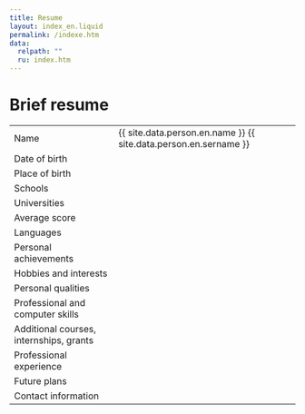```yaml
---
title: Resume
layout: index_en.liquid
permalink: /indexe.htm
data:
  relpath: ""
  ru: index.htm
---
```

# Brief resume

<table id="resume">
<tr>
  <td>Name</td>
  <td>{{ site.data.person.en.name }} {{ site.data.person.en.sername }}</td>
</tr>
<tr>
  <td>Date of birth</td>
  <td></td>
</tr>
<tr>
  <td>Place of birth</td>
  <td></td>
</tr>
<tr>
  <td>Schools</td>
  <td></td>
</tr>
<tr>
  <td>Universities</td>
  <td></td>
</tr>
<tr>
  <td>Average score</td>
  <td></td>
</tr>
<tr>
  <td>Languages</td>
  <td></td>
</tr>
<tr>
  <td>Personal achievements</td>
  <td></td>
</tr>
<tr>
  <td>Hobbies and interests</td>
  <td></td>
</tr>
<tr>
  <td>Personal qualities</td>
  <td></td>
</tr>
<tr>
  <td>Professional and computer skills</td>
  <td></td>
</tr>
<tr>
  <td>Additional courses, internships, grants</td>
  <td></td>
</tr>
<tr>
  <td>Professional experience</td>
  <td></td>
</tr>
<tr>
  <td>Future plans</td>
  <td></td>
</tr>
<tr>
  <td>Contact information</td>
  <td></td>
</tr>
</table>
